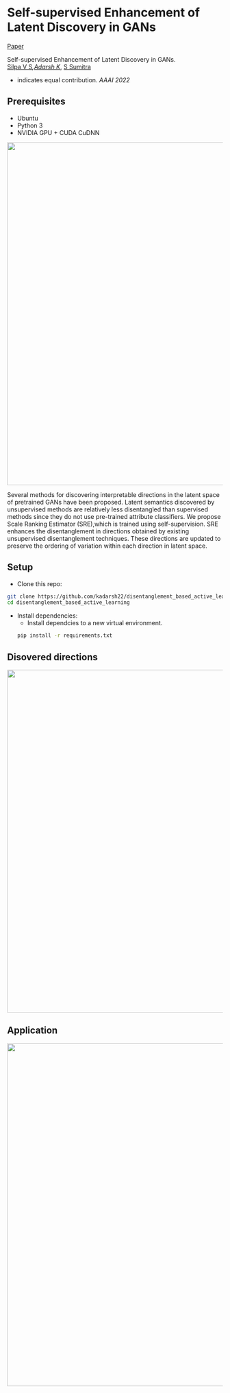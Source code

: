 # Self-supervised Enhancement of Latent Discovery in GANs
[Paper](link)

Self-supervised Enhancement of Latent Discovery in GANs. \
[Silpa V S](silpavs.43@gmail.com)*,[Adarsh K](kadarsh22@gmail.com)*, [S Sumitra](https://www.iist.ac.in/mathematics/sumitra)
* indicates equal contribution.
*AAAI 2022*

## Prerequisites
- Ubuntu
- Python 3
- NVIDIA GPU + CUDA CuDNN

<img src='dal_block_diagram.png' width=800>

Several methods for discovering interpretable directions in the latent space of pretrained GANs have been proposed. Latent semantics discovered by unsupervised methods are relatively less disentangled than supervised methods since they do not
use pre-trained attribute classifiers. We propose Scale Ranking Estimator (SRE),which is trained using self-supervision. SRE enhances the disentanglement in directions obtained by existing unsupervised disentanglement techniques. These directions are updated to preserve the ordering of variation within each direction in latent space.


<a name="setup"/>
<a name="application"/>

## Setup

- Clone this repo:
```bash
git clone https://github.com/kadarsh22/disentanglement_based_active_learning.git
cd disentanglement_based_active_learning
```

- Install dependencies:
	- Install dependcies to a new virtual environment.
	```bash
	pip install -r requirements.txt
	```
 
## Disovered directions
<img src='discovered_directions.png' width=800>

## Application
<img src='image_retrival.png' width=800>

